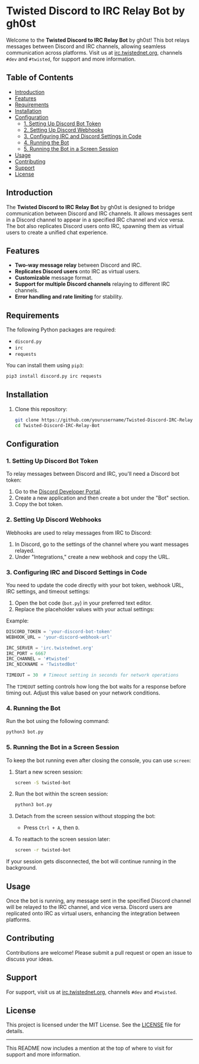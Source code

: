
# Twisted Discord to IRC Relay Bot by gh0st

Welcome to the **Twisted Discord to IRC Relay Bot** by gh0st! This bot relays messages between Discord and IRC channels, allowing seamless communication across platforms. Visit us at [irc.twistednet.org](irc.twistednet.org), channels `#dev` and `#twisted`, for support and more information.

## Table of Contents

- [Introduction](#introduction)
- [Features](#features)
- [Requirements](#requirements)
- [Installation](#installation)
- [Configuration](#configuration)
  - [1. Setting Up Discord Bot Token](#1-setting-up-discord-bot-token)
  - [2. Setting Up Discord Webhooks](#2-setting-up-discord-webhooks)
  - [3. Configuring IRC and Discord Settings in Code](#3-configuring-irc-and-discord-settings-in-code)
  - [4. Running the Bot](#4-running-the-bot)
  - [5. Running the Bot in a Screen Session](#5-running-the-bot-in-a-screen-session)
- [Usage](#usage)
- [Contributing](#contributing)
- [Support](#support)
- [License](#license)

## Introduction

The **Twisted Discord to IRC Relay Bot** by gh0st is designed to bridge communication between Discord and IRC channels. It allows messages sent in a Discord channel to appear in a specified IRC channel and vice versa. The bot also replicates Discord users onto IRC, spawning them as virtual users to create a unified chat experience.

## Features

- **Two-way message relay** between Discord and IRC.
- **Replicates Discord users** onto IRC as virtual users.
- **Customizable** message format.
- **Support for multiple Discord channels** relaying to different IRC channels.
- **Error handling and rate limiting** for stability.

## Requirements

The following Python packages are required:

- `discord.py`
- `irc`
- `requests`

You can install them using `pip3`:

```bash
pip3 install discord.py irc requests
```

## Installation

1. Clone this repository:
   ```bash
   git clone https://github.com/yourusername/Twisted-Discord-IRC-Relay-Bot.git
   cd Twisted-Discord-IRC-Relay-Bot
   ```

## Configuration

### 1. Setting Up Discord Bot Token

To relay messages between Discord and IRC, you'll need a Discord bot token:

1. Go to the [Discord Developer Portal](https://discord.com/developers/applications).
2. Create a new application and then create a bot under the "Bot" section.
3. Copy the bot token.

### 2. Setting Up Discord Webhooks

Webhooks are used to relay messages from IRC to Discord:

1. In Discord, go to the settings of the channel where you want messages relayed.
2. Under "Integrations," create a new webhook and copy the URL.

### 3. Configuring IRC and Discord Settings in Code

You need to update the code directly with your bot token, webhook URL, IRC settings, and timeout settings:

1. Open the bot code (`bot.py`) in your preferred text editor.
2. Replace the placeholder values with your actual settings:

Example:
```python
DISCORD_TOKEN = 'your-discord-bot-token'
WEBHOOK_URL = 'your-discord-webhook-url'

IRC_SERVER = 'irc.twistednet.org'
IRC_PORT = 6667
IRC_CHANNEL = '#twisted'
IRC_NICKNAME = 'TwistedBot'

TIMEOUT = 30  # Timeout setting in seconds for network operations
```

The `TIMEOUT` setting controls how long the bot waits for a response before timing out. Adjust this value based on your network conditions.

### 4. Running the Bot

Run the bot using the following command:

```bash
python3 bot.py
```

### 5. Running the Bot in a Screen Session

To keep the bot running even after closing the console, you can use `screen`:

1. Start a new screen session:
   ```bash
   screen -S twisted-bot
   ```

2. Run the bot within the screen session:
   ```bash
   python3 bot.py
   ```

3. Detach from the screen session without stopping the bot:
   - Press `Ctrl + A`, then `D`.

4. To reattach to the screen session later:
   ```bash
   screen -r twisted-bot
   ```

If your session gets disconnected, the bot will continue running in the background.

## Usage

Once the bot is running, any message sent in the specified Discord channel will be relayed to the IRC channel, and vice versa. Discord users are replicated onto IRC as virtual users, enhancing the integration between platforms.

## Contributing

Contributions are welcome! Please submit a pull request or open an issue to discuss your ideas.

## Support

For support, visit us at [irc.twistednet.org](irc.twistednet.org), channels `#dev` and `#twisted`.

## License

This project is licensed under the MIT License. See the [LICENSE](LICENSE) file for details.

---

This README now includes a mention at the top of where to visit for support and more information.

